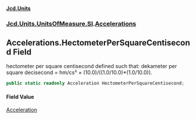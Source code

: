 #### [Jcd.Units](index.md 'index')

### [Jcd.Units.UnitsOfMeasure.SI](Jcd.Units.UnitsOfMeasure.SI.md 'Jcd.Units.UnitsOfMeasure.SI').[Accelerations](Accelerations.md 'Jcd.Units.UnitsOfMeasure.SI.Accelerations')

## Accelerations.HectometerPerSquareCentisecond Field

hectometer per square centisecond defined such that: dekameter per square decisecond = hm/cs² ×
(10.0)/((1.0/10.0)*(1.0/10.0)).

```csharp
public static readonly Acceleration HectometerPerSquareCentisecond;
```

#### Field Value

[Acceleration](Acceleration.md 'Jcd.Units.UnitTypes.Acceleration')